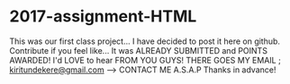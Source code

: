 # 2017-assignment-HTML
This was our first class project... I have decided to post it here on github. Contribute if you feel like... It was ALREADY SUBMITTED and POINTS AWARDED!
I'd LOVE to hear FROM YOU GUYS! THERE GOES MY EMAIL ;
kiritundekere@gmail.com --> CONTACT ME A.S.A.P Thanks in advance!
